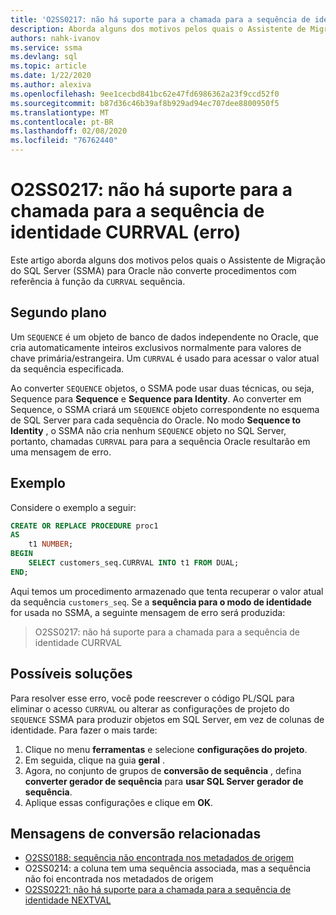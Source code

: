 ```yaml
---
title: 'O2SS0217: não há suporte para a chamada para a sequência de identidade CURRVAL (erro)'
description: Aborda alguns dos motivos pelos quais o Assistente de Migração do SQL Server (SSMA) para Oracle não converte procedimentos com referência à função CURRVAL da sequência.
authors: nahk-ivanov
ms.service: ssma
ms.devlang: sql
ms.topic: article
ms.date: 1/22/2020
ms.author: alexiva
ms.openlocfilehash: 9ee1cecbd841bc62e47fd6986362a23f9ccd52f0
ms.sourcegitcommit: b87d36c46b39af8b929ad94ec707dee8800950f5
ms.translationtype: MT
ms.contentlocale: pt-BR
ms.lasthandoff: 02/08/2020
ms.locfileid: "76762440"
---
```

# <a name="o2ss0217-call-to-identity-sequence-currval-not-supported-error"></a>O2SS0217: não há suporte para a chamada para a sequência de identidade CURRVAL (erro)

Este artigo aborda alguns dos motivos pelos quais o Assistente de Migração do SQL Server (SSMA) para Oracle não converte procedimentos com referência à função da `CURRVAL` sequência.

## <a name="background"></a>Segundo plano

Um `SEQUENCE` é um objeto de banco de dados independente no Oracle, que cria automaticamente inteiros exclusivos normalmente para valores de chave primária/estrangeira. Um `CURRVAL` é usado para acessar o valor atual da sequência especificada.

Ao converter `SEQUENCE` objetos, o SSMA pode usar duas técnicas, ou seja, Sequence para **Sequence** e **Sequence para Identity**. Ao converter em Sequence, o SSMA criará um `SEQUENCE` objeto correspondente no esquema de SQL Server para cada sequência do Oracle. No modo **Sequence to Identity** , o SSMA não cria nenhum `SEQUENCE` objeto no SQL Server, portanto, chamadas `CURRVAL` para para a sequência Oracle resultarão em uma mensagem de erro.

## <a name="example"></a>Exemplo

Considere o exemplo a seguir:

```sql
CREATE OR REPLACE PROCEDURE proc1
AS
    t1 NUMBER;
BEGIN
    SELECT customers_seq.CURRVAL INTO t1 FROM DUAL;
END;
```

Aqui temos um procedimento armazenado que tenta recuperar o valor atual da sequência `customers_seq`. Se a **sequência para o modo de identidade** for usada no SSMA, a seguinte mensagem de erro será produzida:

> O2SS0217: não há suporte para a chamada para a sequência de identidade CURRVAL

## <a name="possible-remedies"></a>Possíveis soluções

Para resolver esse erro, você pode reescrever o código PL/SQL para eliminar o acesso `CURRVAL` ou alterar as configurações de projeto do `SEQUENCE` SSMA para produzir objetos em SQL Server, em vez de colunas de identidade. Para fazer o mais tarde:

1. Clique no menu **ferramentas** e selecione **configurações do projeto**.
2. Em seguida, clique na guia **geral** .
3. Agora, no conjunto de grupos de **conversão de sequência** , defina **converter gerador de sequência** para **usar SQL Server gerador de sequência**.
4. Aplique essas configurações e clique em **OK**.

## <a name="related-conversion-messages"></a>Mensagens de conversão relacionadas

* [O2SS0188: sequência não encontrada nos metadados de origem](o2ss0188.md)
* O2SS0214: a coluna tem uma sequência associada, mas a sequência não foi encontrada nos metadados de origem
* [O2SS0221: não há suporte para a chamada para a sequência de identidade NEXTVAL](o2ss0221.md)
